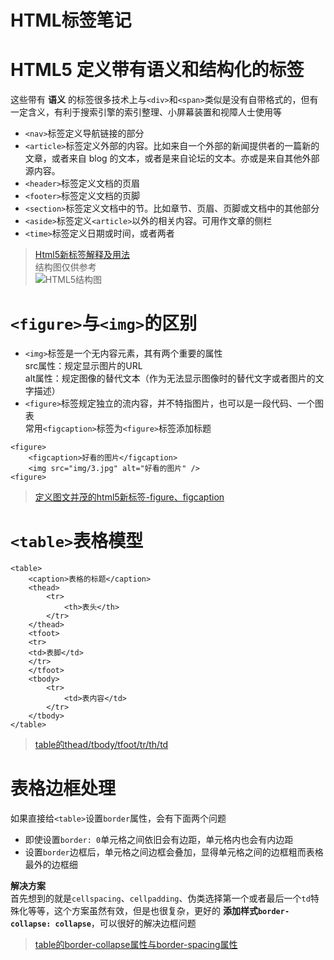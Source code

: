 HTML标签笔记
========
# HTML5 定义带有语义和结构化的标签
这些带有 **语义** 的标签很多技术上与`<div>`和`<span>`类似是没有自带格式的，但有一定含义，有利于搜索引擎的索引整理、小屏幕装置和视障人士使用等  

* `<nav>`标签定义导航链接的部分  
* `<article>`标签定义外部的内容。比如来自一个外部的新闻提供者的一篇新的文章，或者来自 blog 的文本，或者是来自论坛的文本。亦或是来自其他外部源内容。  
* `<header>`标签定义文档的页眉  
* `<footer>`标签定义文档的页脚
* `<section>`标签定义文档中的节。比如章节、页眉、页脚或文档中的其他部分  
* `<aside>`标签定义`<article>`以外的相关内容。可用作文章的侧栏  
* `<time>`标签定义日期或时间，或者两者  

> [Html5新标签解释及用法](http://www.cnblogs.com/yuzhongwusan/archive/2011/11/17/2252208.html)   
> 结构图仅供参考  
> ![HTML5结构图](http://img.my.csdn.net/uploads/201301/29/1359466427_8585.jpg)

# `<figure>`与`<img>`的区别
* `<img>`标签是一个无内容元素，其有两个重要的属性  
src属性：规定显示图片的URL  
alt属性：规定图像的替代文本（作为无法显示图像时的替代文字或者图片的文字描述）  
* `<figure>`标签规定独立的流内容，并不特指图片，也可以是一段代码、一个图表  
常用`<figcaption>`标签为`<figure>`标签添加标题  

```
<figure>
    <figcaption>好看的图片</figcaption>
    <img src="img/3.jpg" alt="好看的图片" />
<figure>
```  

> [定义图文并茂的html5新标签-figure、figcaption](http://blog.sina.com.cn/s/blog_4d50d3bb01016yp3.html)  

# `<table>`表格模型
```
<table>
    <caption>表格的标题</caption>
    <thead>
        <tr>
            <th>表头</th>
        </tr>
    </thead>
    <tfoot>
    <tr>
    <td>表脚</td>
    </tr>
    </tfoot>
    <tbody>
        <tr>
            <td>表内容</td>
        </tr>
    </tbody>
</table>
```

> [table的thead/tbody/tfoot/tr/th/td ](http://www.cnblogs.com/KeenLeung/archive/2012/09/12/2682555.html)  

# 表格边框处理
如果直接给`<table>`设置`border`属性，会有下面两个问题  

* 即使设置`border: 0`单元格之间依旧会有边距，单元格内也会有内边距  
* 设置`border`边框后，单元格之间边框会叠加，显得单元格之间的边框粗而表格最外的边框细  

**解决方案**  
首先想到的就是`cellspacing`、`cellpadding`、伪类选择第一个或者最后一个`td`特殊化等等，这个方案虽然有效，但是也很复杂，更好的 **添加样式`border-collapse: collapse`**，可以很好的解决边框问题  

> [table的border-collapse属性与border-spacing属性](http://blog.sina.com.cn/s/blog_6e60e58c0101j2y5.html)  

